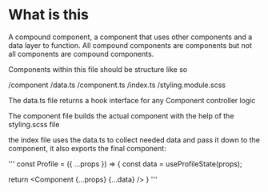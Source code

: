 # What is this

A compound component, a component that uses other components and a data layer to function. All compound components are components but not all components are compound components.

Components within this file should be structure like so

/component
/data.ts
/component.ts
/index.ts
/styling.module.scss

The data.ts file returns a hook interface for any Component controller logic

The component file builds the actual component with the help of the styling.scss file

the index file uses the data.ts to collect needed data and pass it down to the component, it also exports the final component:

'''
const Profile = ({ ...props }) => {
const data = useProfileState(props);

return <Component {...props} {...data} />
}
'''
